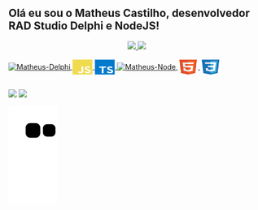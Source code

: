 ## Olá eu sou o Matheus Castilho, desenvolvedor RAD Studio Delphi e NodeJS!
<div align="center">
  <a href="https://github.com/castilhodev">
  <img height="180em" src="https://github-readme-stats.vercel.app/api?username=castilhodev&show_icons=true&theme=dracula&include_all_commits=true&count_private=true"/>
  <img height="180em" src="https://github-readme-stats.vercel.app/api/top-langs/?username=castilhodev&layout=compact&langs_count=7&theme=dracula"/>
</div>
<div style="display: inline_block"><br>
  <img align="center" alt="Matheus-Delphi" height="35" width="35" src="https://img.icons8.com/officel/40/000000/delphi-ide.png">
  <img align="center" alt="Matheus-Js" height="30" width="40" src="https://raw.githubusercontent.com/devicons/devicon/master/icons/javascript/javascript-plain.svg">
  <img align="center" alt="Matheus-Ts" height="30" width="40" src="https://raw.githubusercontent.com/devicons/devicon/master/icons/typescript/typescript-plain.svg">
  <img align="center" alt="Matheus-Node" height="30" width="40" src="https://cdn.jsdelivr.net/gh/devicons/devicon/icons/nodejs/nodejs-original.svg">
  <img align="center" alt="Matheus-HTML" height="30" width="40" src="https://raw.githubusercontent.com/devicons/devicon/master/icons/html5/html5-original.svg">
  <img align="center" alt="Matheus-CSS" height="30" width="40" src="https://raw.githubusercontent.com/devicons/devicon/master/icons/css3/css3-original.svg">
  
</div>
  
  ##
 
<div> 
  <a href = "mailto:mcastilhodev@gmail.com"><img src="https://img.shields.io/badge/Gmail-D14836?style=for-the-badge&logo=gmail&logoColor=white" target="_blank"></a>
  <a href="https://www.linkedin.com/in/matheus-castilho-058265149" target="_blank"><img src="https://img.shields.io/badge/LinkedIn-0077B5?style=for-the-badge&logo=linkedin&logoColor=white" target="_blank"></a> 
  
  ![Snake animation](https://github.com/castilhodev/castilhodev/blob/output/github-contribution-grid-snake.svg)
 
 
</div>
